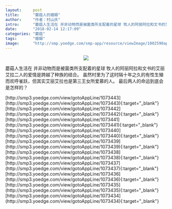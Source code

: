 ```yaml
---
layout:     post
title:      "蘑菇人的婚姻"
author:     "作者：村山庆"
intro:      "蘑菇人生活在 并非动物而是被菌类所支配着的星球 牧人的阿丽阿拉和文书的艾丽艾拉二人的爱情是跨越了种族的结合。 虽然村里为了这时隔十年之久的有性生殖而欢呼雀跃，但其实艾丽艾拉也是第三王女所爱慕的人。 最后两人的命运到底会是怎样的？"
date:       "2018-02-14 12:17:09"
categories: "蘑菇"
tags:       "婚姻"
image:      "http://smp.yoedge.com/smp-app/resource/viewImage/1002590appline.png"
---
```

<div style="text-align: center">
<p><img src="http://smp.yoedge.com/smp-app/resource/viewImage/1002590appline.png"/></p>
</div>
<p class="post-meta">
<span>蘑菇人生活在 并非动物而是被菌类所支配着的星球 牧人的阿丽阿拉和文书的艾丽艾拉二人的爱情是跨越了种族的结合。 虽然村里为了这时隔十年之久的有性生殖而欢呼雀跃，但其实艾丽艾拉也是第三王女所爱慕的人。 最后两人的命运到底会是怎样的？</span>
</p>
[http://smp3.yoedge.com/view/gotoAppLine/1073443](http://smp3.yoedge.com/view/gotoAppLine/1073443){:target="_blank"}
[http://smp3.yoedge.com/view/gotoAppLine/1073442](http://smp3.yoedge.com/view/gotoAppLine/1073442){:target="_blank"}
[http://smp3.yoedge.com/view/gotoAppLine/1073441](http://smp3.yoedge.com/view/gotoAppLine/1073441){:target="_blank"}
[http://smp3.yoedge.com/view/gotoAppLine/1073440](http://smp3.yoedge.com/view/gotoAppLine/1073440){:target="_blank"}
[http://smp3.yoedge.com/view/gotoAppLine/1073439](http://smp3.yoedge.com/view/gotoAppLine/1073439){:target="_blank"}
[http://smp3.yoedge.com/view/gotoAppLine/1073438](http://smp3.yoedge.com/view/gotoAppLine/1073438){:target="_blank"}
[http://smp3.yoedge.com/view/gotoAppLine/1073437](http://smp3.yoedge.com/view/gotoAppLine/1073437){:target="_blank"}
[http://smp3.yoedge.com/view/gotoAppLine/1073436](http://smp3.yoedge.com/view/gotoAppLine/1073436){:target="_blank"}
[http://smp3.yoedge.com/view/gotoAppLine/1073435](http://smp3.yoedge.com/view/gotoAppLine/1073435){:target="_blank"}
[http://smp3.yoedge.com/view/gotoAppLine/1073434](http://smp3.yoedge.com/view/gotoAppLine/1073434){:target="_blank"}


